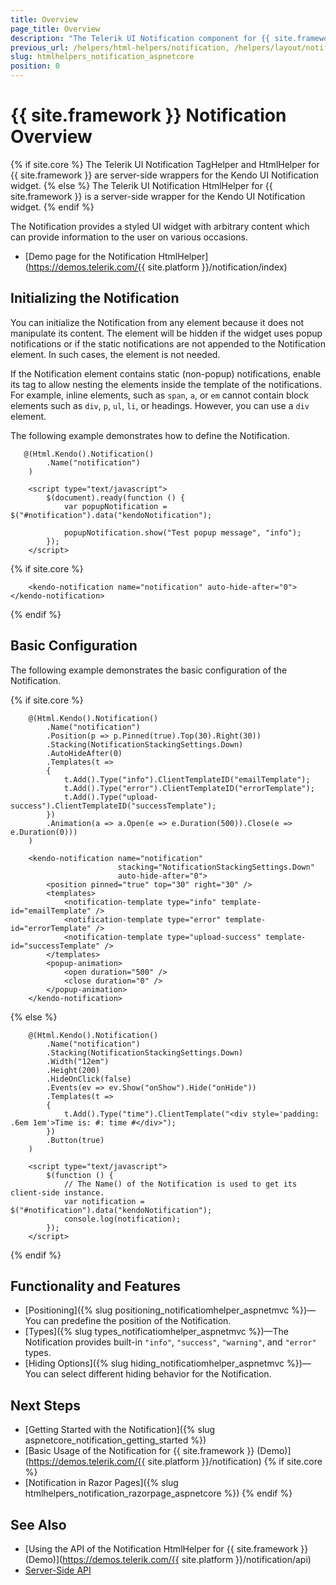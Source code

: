 ```yaml
---
title: Overview
page_title: Overview
description: "The Telerik UI Notification component for {{ site.framework }} provides a styled UI element with arbitrary content which can display information to the user on various occasions."
previous_url: /helpers/html-helpers/notification, /helpers/layout/notification/overview
slug: htmlhelpers_notification_aspnetcore
position: 0
---
```


# {{ site.framework }} Notification Overview

{% if site.core %}
The Telerik UI Notification TagHelper and HtmlHelper for {{ site.framework }} are server-side wrappers for the Kendo UI Notification widget.
{% else %}
The Telerik UI Notification HtmlHelper for {{ site.framework }} is a server-side wrapper for the Kendo UI Notification widget.
{% endif %}

The Notification provides a styled UI widget with arbitrary content which can provide information to the user on various occasions.

* [Demo page for the Notification HtmlHelper](https://demos.telerik.com/{{ site.platform }}/notification/index)

## Initializing the Notification

You can initialize the Notification from any element because it does not manipulate its content. The element will be hidden if the widget uses popup notifications or if the static notifications are not appended to the Notification element. In such cases, the element is not needed.

If the Notification element contains static (non-popup) notifications, enable its tag to allow nesting the elements inside the template of the notifications. For example, inline elements, such as `span`, `a`, or `em` cannot contain block elements such as `div`, `p`, `ul`, `li`, or headings. However, you can use a `div` element.

The following example demonstrates how to define the Notification.

```HtmlHelper
   @(Html.Kendo().Notification()
        .Name("notification")
    )

    <script type="text/javascript">
        $(document).ready(function () {
            var popupNotification = $("#notification").data("kendoNotification");

            popupNotification.show("Test popup message", "info");                        
        });
    </script>
```
{% if site.core %}
```TagHelper
    <kendo-notification name="notification" auto-hide-after="0"></kendo-notification>
```
{% endif %}

## Basic Configuration

The following example demonstrates the basic configuration of the Notification.

{% if site.core %}
```HtmlHelper
	@(Html.Kendo().Notification()
		.Name("notification")
		.Position(p => p.Pinned(true).Top(30).Right(30))
		.Stacking(NotificationStackingSettings.Down)
		.AutoHideAfter(0)
		.Templates(t =>
		{
			t.Add().Type("info").ClientTemplateID("emailTemplate");
			t.Add().Type("error").ClientTemplateID("errorTemplate");
			t.Add().Type("upload-success").ClientTemplateID("successTemplate");
		})
		.Animation(a => a.Open(e => e.Duration(500)).Close(e => e.Duration(0)))
	)

```
```TagHelper
	<kendo-notification name="notification"
				        stacking="NotificationStackingSettings.Down"
				        auto-hide-after="0">
		<position pinned="true" top="30" right="30" />
		<templates>
			<notification-template type="info" template-id="emailTemplate" />
			<notification-template type="error" template-id="errorTemplate" />
			<notification-template type="upload-success" template-id="successTemplate" />
		</templates>
		<popup-animation>
			<open duration="500" />
			<close duration="0" />
		</popup-animation>
	</kendo-notification>
```
{% else %}
```    
    @(Html.Kendo().Notification()
        .Name("notification")
        .Stacking(NotificationStackingSettings.Down)
        .Width("12em")
        .Height(200)
        .HideOnClick(false)
        .Events(ev => ev.Show("onShow").Hide("onHide"))
        .Templates(t =>
        {
            t.Add().Type("time").ClientTemplate("<div style='padding: .6em 1em'>Time is: #: time #</div>");
        })
        .Button(true)
    )

    <script type="text/javascript">
        $(function () {
            // The Name() of the Notification is used to get its client-side instance.
            var notification = $("#notification").data("kendoNotification");
            console.log(notification);
        });
    </script>
```
{% endif %}

## Functionality and Features

* [Positioning]({% slug positioning_notificatiomhelper_aspnetmvc %})—You can predefine the position of the Notification.
* [Types]({% slug types_notificatiomhelper_aspnetmvc %})—The Notification provides built-in `"info"`, `"success"`, `"warning"`, and `"error"` types.
* [Hiding Options]({% slug hiding_notificatiomhelper_aspnetmvc %})—You can select different hiding behavior for the Notification.

## Next Steps

* [Getting Started with the Notification]({% slug aspnetcore_notification_getting_started %})
* [Basic Usage of the Notification for {{ site.framework }} (Demo)](https://demos.telerik.com/{{ site.platform }}/notification)
{% if site.core %}
* [Notification in Razor Pages]({% slug htmlhelpers_notification_razorpage_aspnetcore %})
{% endif %}

## See Also

* [Using the API of the Notification HtmlHelper for {{ site.framework }} (Demo)](https://demos.telerik.com/{{ site.platform }}/notification/api)
* [Server-Side API](/api/notification)

